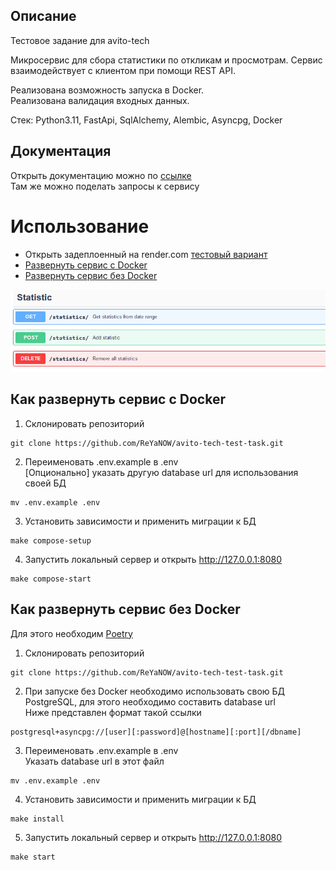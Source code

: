 ## Описание
Тестовое задание для avito-tech

Микросервис для сбора статистики по откликам и просмотрам. 
Сервис взаимодействует с клиентом при помощи REST API.  
  
Реализована возможность запуска в Docker.  
Реализована валидация входных данных.

Стек: Python3.11, FastApi, SqlAlchemy, Alembic, Asyncpg, Docker

## Документация
Открыть документацию можно по [ссылке](https://avito-tech-test-task.onrender.com/docs)  
Там же можно поделать запросы к сервису

# Использование


 - Открыть задеплоенный на render.com [тестовый вариант](https://avito-tech-test-task.onrender.com)
 - [Развернуть сервис с Docker](#Как-развернуть-сервис-с-Docker)  
 - [Развернуть сервис без Docker](#Как-развернуть-сервис-без-Docker)

![App preview](https://github.com/ReYaNOW/ReYaNOW/blob/main/Images/stats_preview_img.png?raw=true)

## Как развернуть сервис с Docker
1. Склонировать репозиторий

```
git clone https://github.com/ReYaNOW/avito-tech-test-task.git
```

2. Переименовать .env.example в .env  
   [Опционально] указать другую database url для использования своей БД  
  
```
mv .env.example .env
```

3. Установить зависимости и применить миграции к БД
  
```
make compose-setup
```

4. Запустить локальный сервер и открыть http://127.0.0.1:8080
  
```
make compose-start
```


## Как развернуть сервис без Docker
Для этого необходим [Poetry](https://python-poetry.org/docs/#installing-with-pipx)  
  
1. Склонировать репозиторий

```
git clone https://github.com/ReYaNOW/avito-tech-test-task.git
```

2. При запуске без Docker необходимо использовать свою БД PostgreSQL, для этого
   необходимо составить database url  
   Ниже представлен формат такой ссылки  

```
postgresql+asyncpg://[user][:password]@[hostname][:port][/dbname]
```

3. Переименовать .env.example в .env  
   Указать database url в этот файл  
  
```
mv .env.example .env
```

4. Установить зависимости и применить миграции к БД
  
```
make install
```

5. Запустить локальный сервер и открыть http://127.0.0.1:8080

```
make start
```
